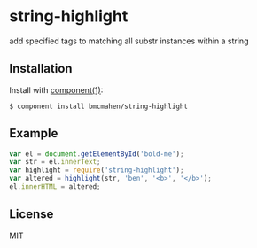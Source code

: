
# string-highlight

  add specified tags to matching all substr instances within a string

## Installation

  Install with [component(1)](http://component.io):

    $ component install bmcmahen/string-highlight

## Example

```javascript
var el = document.getElementById('bold-me');
var str = el.innerText;
var highlight = require('string-highlight');
var altered = highlight(str, 'ben', '<b>', '</b>');
el.innerHTML = altered;
```

## License

  MIT
